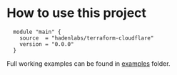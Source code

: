 # How to use this project

```hcl
  module "main" {
    source  = "hadenlabs/terraform-cloudflare"
    version = "0.0.0"
  }
```

Full working examples can be found in [examples](./examples) folder.
